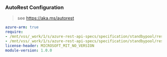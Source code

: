 ### AutoRest Configuration

> see https://aka.ms/autorest

``` yaml
azure-arm: true
require:
- /mnt/vss/_work/1/s/azure-rest-api-specs/specification/standbypool/resource-manager/readme.md
- /mnt/vss/_work/1/s/azure-rest-api-specs/specification/standbypool/resource-manager/readme.go.md
license-header: MICROSOFT_MIT_NO_VERSION
module-version: 1.0.0
```